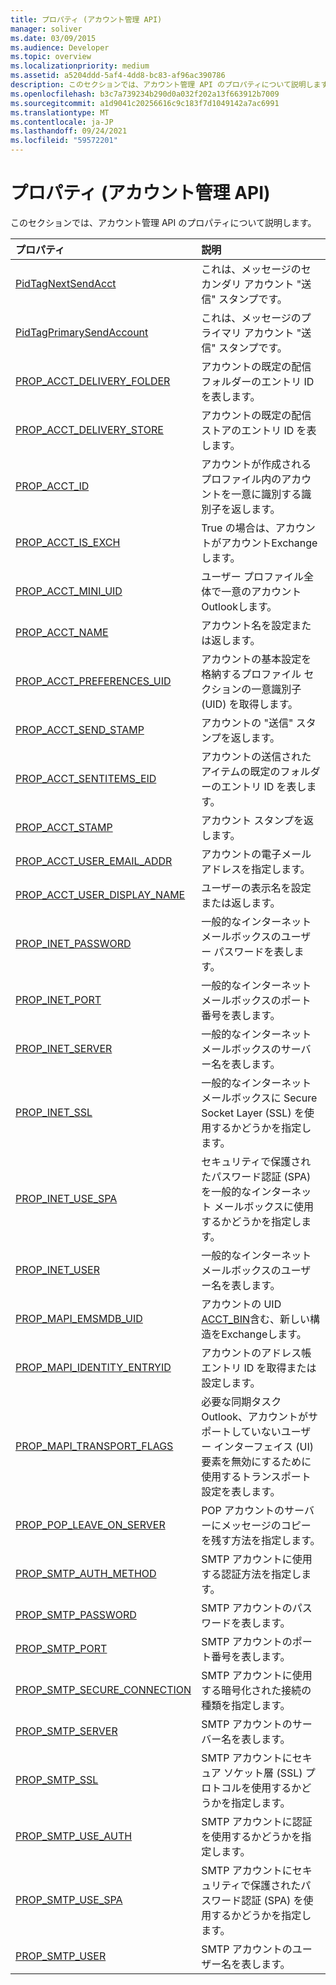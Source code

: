 ```yaml
---
title: プロパティ (アカウント管理 API)
manager: soliver
ms.date: 03/09/2015
ms.audience: Developer
ms.topic: overview
ms.localizationpriority: medium
ms.assetid: a5204ddd-5af4-4dd8-bc83-af96ac390786
description: このセクションでは、アカウント管理 API のプロパティについて説明します。
ms.openlocfilehash: b3c7a739234b290d0a032f202a13f663912b7009
ms.sourcegitcommit: a1d9041c20256616c9c183f7d1049142a7ac6991
ms.translationtype: MT
ms.contentlocale: ja-JP
ms.lasthandoff: 09/24/2021
ms.locfileid: "59572201"
---
```

# <a name="properties-account-management-api"></a>プロパティ (アカウント管理 API)

このセクションでは、アカウント管理 API のプロパティについて説明します。
  
|**プロパティ**|**説明**|
|:-----|:-----|
|[PidTagNextSendAcct](pidtagnextsendacct.md) <br/> |これは、メッセージのセカンダリ アカウント "送信" スタンプです。  <br/> |
|[PidTagPrimarySendAccount](pidtagprimarysendaccount.md) <br/> |これは、メッセージのプライマリ アカウント "送信" スタンプです。  <br/> |
|[PROP_ACCT_DELIVERY_FOLDER](prop_acct_delivery_folder.md) <br/> |アカウントの既定の配信フォルダーのエントリ ID を表します。  <br/> |
|[PROP_ACCT_DELIVERY_STORE](prop_acct_delivery_store.md) <br/> |アカウントの既定の配信ストアのエントリ ID を表します。  <br/> |
|[PROP_ACCT_ID](prop_acct_id.md) <br/> |アカウントが作成されるプロファイル内のアカウントを一意に識別する識別子を返します。  <br/> |
|[PROP_ACCT_IS_EXCH](prop_acct_is_exch.md) <br/> |True の場合は、アカウントがアカウントExchangeします。  <br/> |
|[PROP_ACCT_MINI_UID](prop_acct_mini_uid.md) <br/> |ユーザー プロファイル全体で一意のアカウントOutlookします。  <br/> |
|[PROP_ACCT_NAME](prop_acct_name.md) <br/> |アカウント名を設定または返します。  <br/> |
|[PROP_ACCT_PREFERENCES_UID](prop_acct_preferences_uid.md) <br/> |アカウントの基本設定を格納するプロファイル セクションの一意識別子 (UID) を取得します。  <br/> |
|[PROP_ACCT_SEND_STAMP](prop_acct_send_stamp.md) <br/> |アカウントの "送信" スタンプを返します。  <br/> |
|[PROP_ACCT_SENTITEMS_EID](prop_acct_sentitems_eid.md) <br/> |アカウントの送信されたアイテムの既定のフォルダーのエントリ ID を表します。  <br/> |
|[PROP_ACCT_STAMP](prop_acct_stamp.md) <br/> |アカウント スタンプを返します。  <br/> |
|[PROP_ACCT_USER_EMAIL_ADDR](prop_acct_user_email_addr.md) <br/> |アカウントの電子メール アドレスを指定します。  <br/> |
|[PROP_ACCT_USER_DISPLAY_NAME](prop_acct_user_display_name.md) <br/> |ユーザーの表示名を設定または返します。  <br/> |
|[PROP_INET_PASSWORD](prop_inet_password.md) <br/> |一般的なインターネット メールボックスのユーザー パスワードを表します。  <br/> |
|[PROP_INET_PORT](prop_inet_port.md) <br/> |一般的なインターネット メールボックスのポート番号を表します。  <br/> |
|[PROP_INET_SERVER](prop_inet_server.md) <br/> |一般的なインターネット メールボックスのサーバー名を表します。  <br/> |
|[PROP_INET_SSL](prop_inet_ssl.md) <br/> |一般的なインターネット メールボックスに Secure Socket Layer (SSL) を使用するかどうかを指定します。  <br/> |
|[PROP_INET_USE_SPA](prop_inet_use_spa.md) <br/> |セキュリティで保護されたパスワード認証 (SPA) を一般的なインターネット メールボックスに使用するかどうかを指定します。  <br/> |
|[PROP_INET_USER](prop_inet_user.md) <br/> |一般的なインターネット メールボックスのユーザー名を表します。  <br/> |
|[PROP_MAPI_EMSMDB_UID](prop_mapi_emsmdb_uid.md) <br/> |アカウントの UID [ACCT_BIN](acct_bin.md)含む、新しい構造をExchangeします。  <br/> |
|[PROP_MAPI_IDENTITY_ENTRYID](prop_mapi_identity_entryid.md) <br/> |アカウントのアドレス帳エントリ ID を取得または設定します。  <br/> |
|[PROP_MAPI_TRANSPORT_FLAGS](prop_mapi_transport_flags.md) <br/> |必要な同期タスクOutlook、アカウントがサポートしていないユーザー インターフェイス (UI) 要素を無効にするために使用するトランスポート設定を表します。  <br/> |
|[PROP_POP_LEAVE_ON_SERVER](prop_pop_leave_on_server.md) <br/> |POP アカウントのサーバーにメッセージのコピーを残す方法を指定します。  <br/> |
|[PROP_SMTP_AUTH_METHOD](prop_smtp_auth_method.md) <br/> |SMTP アカウントに使用する認証方法を指定します。  <br/> |
|[PROP_SMTP_PASSWORD](prop_smtp_password.md) <br/> |SMTP アカウントのパスワードを表します。  <br/> |
|[PROP_SMTP_PORT](prop_smtp_port.md) <br/> |SMTP アカウントのポート番号を表します。  <br/> |
|[PROP_SMTP_SECURE_CONNECTION](prop_smtp_secure_connection.md) <br/> |SMTP アカウントに使用する暗号化された接続の種類を指定します。  <br/> |
|[PROP_SMTP_SERVER](prop_smtp_server.md) <br/> |SMTP アカウントのサーバー名を表します。  <br/> |
|[PROP_SMTP_SSL](prop_smtp_ssl.md) <br/> |SMTP アカウントにセキュア ソケット層 (SSL) プロトコルを使用するかどうかを指定します。  <br/> |
|[PROP_SMTP_USE_AUTH](prop_smtp_use_auth.md) <br/> |SMTP アカウントに認証を使用するかどうかを指定します。  <br/> |
|[PROP_SMTP_USE_SPA](prop_smtp_use_spa.md) <br/> |SMTP アカウントにセキュリティで保護されたパスワード認証 (SPA) を使用するかどうかを指定します。  <br/> |
|[PROP_SMTP_USER](prop_smtp_user.md) <br/> |SMTP アカウントのユーザー名を表します。  <br/> |
   

